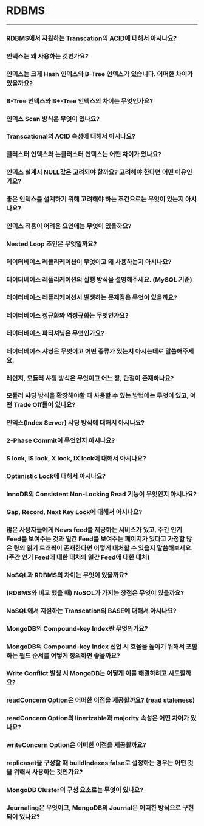 # RDBMS

---

### RDBMS에서 지원하는 Transcation의 ACID에 대해서 아시나요?

### 인덱스는 왜 사용하는 것인가요?

### 인덱스는 크게 Hash 인덱스와 B-Tree 인덱스가 있습니다. 어떠한 차이가 있을까요?

### B-Tree 인덱스와 B+-Tree 인덱스의 차이는 무엇인가요?

### 인덱스 Scan 방식은 무엇이 있나요?

### Transcational의 ACID 속성에 대해서 아시나요?

### 클러스터 인덱스와 논클러스터 인덱스는 어떤 차이가 있나요?

### 인덱스 설계시 NULL값은 고려되야 할까요? 고려해야 한다면 어떤 이유인가요?

### 좋은 인덱스를 설계하기 위해 고려해야 하는 조건으로는 무엇이 있는지 아시나요?

### 인덱스 적용이 어려운 요인에는 무엇이 있을까요?

### Nested Loop 조인은 무엇일까요?

### 데이터베이스 레플리케이션이 무엇이고 왜 사용하는지 아시나요?

### 데이터베이스 레플리케이션의 실행 방식을 설명해주세요. (MySQL 기준)

### 데이터베이스 레플리케이션시 발생하는 문제점은 무엇이 있을까요?

### 데이터베이스 정규화와 역정규화는 무엇인가요?

### 데이터베이스 파티셔닝은 무엇인가요?

### 데이터베이스 샤딩은 무엇이고 어떤 종류가 있는지 아시는데로 말씀해주세요.

### 레인지, 모듈러 샤딩 방식은 무엇이고 어느 장, 단점이 존재하나요?

### 모듈러 샤딩 방식을 확장해야할 때 사용할 수 있는 방법에는 무엇이 있고, 어떤 Trade Off들이 있나요?

### 인덱스(Index Server) 샤딩 방식에 대해서 아시나요?

### 2-Phase Commit이 무엇인지 아시나요?

### S lock, IS lock, X lock, IX lock에 대해서 아시나요?

### Optimistic Lock에 대해서 아시나요?

### InnoDB의 Consistent Non-Locking Read 기능이 무엇인지 아시나요?

### Gap, Record, Next Key Lock에 대해서 아시나요?

### 많은 사용자들에게 News feed를 제공하는 서비스가 있고, 주간 인기 Feed를 보여주는 것과 일간 Feed를 보여주는 페이지가 있다고 가정할 많은 량의 읽기 트래픽이 존재한다면 어떻게 대처할 수 있을지 말씀해보세요. (주간 인기 Feed에 대한 대처와 일간 Feed에 대한 대처)

### NoSQL과 RDBMS의 차이는 무엇이 있을까요?

### (RDBMS와 비교 했을 때) NoSQL가 가지는 장점은 무엇이 있을까요?

### NoSQL에서 지원하는 Transcation의 BASE에 대해서 아시나요?

### MongoDB의 Compound-key Index란 무엇인가요?

### MongoDB의 Compound-key Index 선언 시 효율을 높이기 위해서 포함하는 필드 순서를 어떻게 정의하면 좋을까요?

### Write Conflict 발생 시 MongoDB는 어떻게 이를 해결하려고 시도할까요?

### readConcern Option은 어떠한 이점을 제공할까요? (read staleness)

### readConcern Option의 linerizable과 majority 속성은 어떤 차이가 있나요?

### writeConcern Option은 어떠한 이점을 제공할까요?

### replicaset을 구성할 때 buildIndexes false로 설정하는 경우는 어떤 것을 위해서 사용하는 것인가요?

### MongoDB Cluster의 구성 요소로는 무엇이 있나요?

### Journaling은 무엇이고, MongoDB의 Journal은 어떠한 방식으로 구현되어 있나요?
